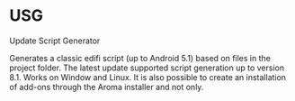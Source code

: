 # USG
Update Script Generator

Generates a classic edifi script (up to Android 5.1) based on files in the project folder.
The latest update supported script generation up to version 8.1.
Works on Window and Linux.
It is also possible to create an installation of add-ons through the Aroma installer and not only.
